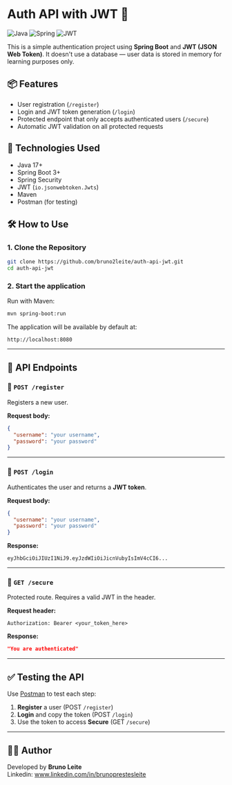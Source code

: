 # Auth API with JWT 🔐

![Java](https://img.shields.io/badge/java-%23ED8B00.svg?style=for-the-badge&logo=openjdk&logoColor=white)
![Spring](https://img.shields.io/badge/spring-%236DB33F.svg?style=for-the-badge&logo=spring&logoColor=white)
![JWT](https://img.shields.io/badge/JWT-black?style=for-the-badge&logo=JSON%20web%20tokens)

This is a simple authentication project using **Spring Boot** and **JWT (JSON Web Token)**. It doesn't use a database — user data is stored in memory for learning purposes only.

## 📦 Features

- User registration (`/register`)
- Login and JWT token generation (`/login`)
- Protected endpoint that only accepts authenticated users (`/secure`)
- Automatic JWT validation on all protected requests

## 🚀 Technologies Used

- Java 17+
- Spring Boot 3+
- Spring Security
- JWT (`io.jsonwebtoken.Jwts`)
- Maven
- Postman (for testing)

## 🛠️ How to Use

### 1. Clone the Repository

```bash
git clone https://github.com/bruno2leite/auth-api-jwt.git
cd auth-api-jwt
```
### 2. Start the application

Run with Maven:

```bash
mvn spring-boot:run
```

The application will be available by default at:

```
http://localhost:8080
```

---

## 📮 API Endpoints

### 🔸 `POST /register`

Registers a new user.

**Request body:**

```json
{
  "username": "your username",
  "password": "your password"
}
```

---

### 🔸 `POST /login`

Authenticates the user and returns a **JWT token**.

**Request body:**

```json
{
  "username": "your username",
  "password": "your password"
}
```

**Response:**

```
eyJhbGciOiJIUzI1NiJ9.eyJzdWIiOiJicnVubyIsImV4cCI6...
```

---

### 🔸 `GET /secure`

Protected route. Requires a valid JWT in the header.

**Request header:**

```
Authorization: Bearer <your_token_here>
```

**Response:**

```json
"You are authenticated"
```

---

## ✅ Testing the API

Use [Postman](https://www.postman.com/) to test each step:

1. **Register** a user (POST `/register`)
2. **Login** and copy the token (POST `/login`)
3. Use the token to access **Secure** (GET `/secure`)

---


## 🧑‍💻 Author

Developed by **Bruno Leite**  
Linkedin: www.linkedin.com/in/brunoprestesleite
